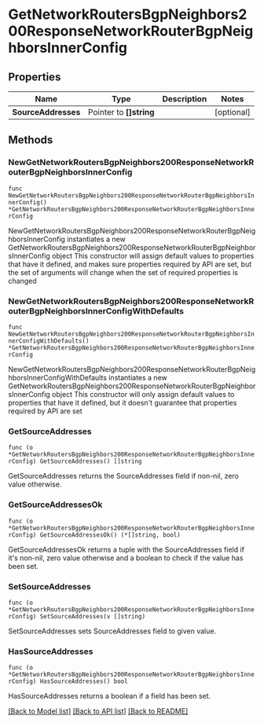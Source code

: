 # GetNetworkRoutersBgpNeighbors200ResponseNetworkRouterBgpNeighborsInnerConfig

## Properties

Name | Type | Description | Notes
------------ | ------------- | ------------- | -------------
**SourceAddresses** | Pointer to **[]string** |  | [optional] 

## Methods

### NewGetNetworkRoutersBgpNeighbors200ResponseNetworkRouterBgpNeighborsInnerConfig

`func NewGetNetworkRoutersBgpNeighbors200ResponseNetworkRouterBgpNeighborsInnerConfig() *GetNetworkRoutersBgpNeighbors200ResponseNetworkRouterBgpNeighborsInnerConfig`

NewGetNetworkRoutersBgpNeighbors200ResponseNetworkRouterBgpNeighborsInnerConfig instantiates a new GetNetworkRoutersBgpNeighbors200ResponseNetworkRouterBgpNeighborsInnerConfig object
This constructor will assign default values to properties that have it defined,
and makes sure properties required by API are set, but the set of arguments
will change when the set of required properties is changed

### NewGetNetworkRoutersBgpNeighbors200ResponseNetworkRouterBgpNeighborsInnerConfigWithDefaults

`func NewGetNetworkRoutersBgpNeighbors200ResponseNetworkRouterBgpNeighborsInnerConfigWithDefaults() *GetNetworkRoutersBgpNeighbors200ResponseNetworkRouterBgpNeighborsInnerConfig`

NewGetNetworkRoutersBgpNeighbors200ResponseNetworkRouterBgpNeighborsInnerConfigWithDefaults instantiates a new GetNetworkRoutersBgpNeighbors200ResponseNetworkRouterBgpNeighborsInnerConfig object
This constructor will only assign default values to properties that have it defined,
but it doesn't guarantee that properties required by API are set

### GetSourceAddresses

`func (o *GetNetworkRoutersBgpNeighbors200ResponseNetworkRouterBgpNeighborsInnerConfig) GetSourceAddresses() []string`

GetSourceAddresses returns the SourceAddresses field if non-nil, zero value otherwise.

### GetSourceAddressesOk

`func (o *GetNetworkRoutersBgpNeighbors200ResponseNetworkRouterBgpNeighborsInnerConfig) GetSourceAddressesOk() (*[]string, bool)`

GetSourceAddressesOk returns a tuple with the SourceAddresses field if it's non-nil, zero value otherwise
and a boolean to check if the value has been set.

### SetSourceAddresses

`func (o *GetNetworkRoutersBgpNeighbors200ResponseNetworkRouterBgpNeighborsInnerConfig) SetSourceAddresses(v []string)`

SetSourceAddresses sets SourceAddresses field to given value.

### HasSourceAddresses

`func (o *GetNetworkRoutersBgpNeighbors200ResponseNetworkRouterBgpNeighborsInnerConfig) HasSourceAddresses() bool`

HasSourceAddresses returns a boolean if a field has been set.


[[Back to Model list]](../README.md#documentation-for-models) [[Back to API list]](../README.md#documentation-for-api-endpoints) [[Back to README]](../README.md)


